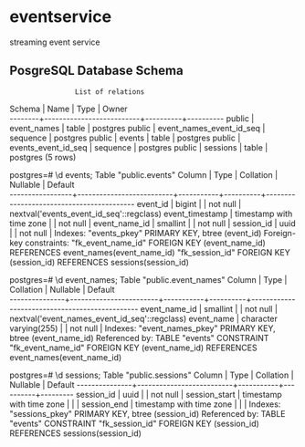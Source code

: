 # eventservice
streaming event service


## PosgreSQL Database Schema

                    List of relations
 Schema |           Name           |   Type   |  Owner   
--------+--------------------------+----------+----------
 public | event_names              | table    | postgres
 public | event_names_event_id_seq | sequence | postgres
 public | events                   | table    | postgres
 public | events_event_id_seq      | sequence | postgres
 public | sessions                 | table    | postgres
(5 rows)

postgres=# \d events;
                                            Table "public.events"
     Column      |           Type           | Collation | Nullable |                 Default                  
-----------------+--------------------------+-----------+----------+------------------------------------------
 event_id        | bigint                   |           | not null | nextval('events_event_id_seq'::regclass)
 event_timestamp | timestamp with time zone |           | not null | 
 event_name_id   | smallint                 |           | not null | 
 session_id      | uuid                     |           | not null | 
Indexes:
    "events_pkey" PRIMARY KEY, btree (event_id)
Foreign-key constraints:
    "fk_event_name_id" FOREIGN KEY (event_name_id) REFERENCES event_names(event_name_id)
    "fk_session_id" FOREIGN KEY (session_id) REFERENCES sessions(session_id)

postgres=# \d event_names;
                                          Table "public.event_names"
    Column     |          Type          | Collation | Nullable |                    Default                    
---------------+------------------------+-----------+----------+-----------------------------------------------
 event_name_id | smallint               |           | not null | nextval('event_names_event_id_seq'::regclass)
 event_name    | character varying(255) |           | not null | 
Indexes:
    "event_names_pkey" PRIMARY KEY, btree (event_name_id)
Referenced by:
    TABLE "events" CONSTRAINT "fk_event_name_id" FOREIGN KEY (event_name_id) REFERENCES event_names(event_name_id)

postgres=# \d sessions;
                          Table "public.sessions"
    Column     |           Type           | Collation | Nullable | Default 
---------------+--------------------------+-----------+----------+---------
 session_id    | uuid                     |           | not null | 
 session_start | timestamp with time zone |           |          | 
 session_end   | timestamp with time zone |           |          | 
Indexes:
    "sessions_pkey" PRIMARY KEY, btree (session_id)
Referenced by:
    TABLE "events" CONSTRAINT "fk_session_id" FOREIGN KEY (session_id) REFERENCES sessions(session_id)

